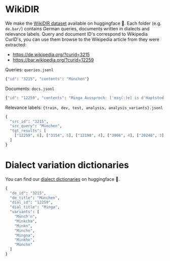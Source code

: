 # WikiDIR

We make the [WikiDIR dataset](https://huggingface.co/datasets/rlitschk/wikidir/) available on huggingface 🤗. Each folder (e.g. `de.bar/`) contains German queries, documents written in dialects and relevance labels. Query and document ID's correspond to Wikipedia CurID's, you can use them browse to the Wikipedia article from they were extracted:
- https://de.wikipedia.org/?curid=3215
- https://bar.wikipedia.org/?curid=12259


Queries: `queries.jsonl`
```python
{"id": "3215", "contents": "München"}
```

Documents: `docs.jsonl`
```python
{"id": "12259", "contents": "Minga Aussproch: [ˈmɪŋ(:)ɐ] is d'Haptstod vo Bayern. In da Umgebung (20–30 km) hoaßt ma s'Minga oda oft aa oafach d'Stod. In Minga sogt ma München. Minga is mid mehra wia 1,5 Milliona Eihwohna d'gresste Stod vo Bayern und hinta Berlin und Hamburg d'drittgresste Stod vo Deitschland ..."}
```


Relevance labels: `{train, dev, test, analysis, analysis_variants}.jsonl`
```python
{
  "src_id": "3215",
  "src_query": "München",
  "tgt_results": [
    ["12259", 6], ["3154", 5], ["12198", 4], ["3966", 4], ["20246", 3], ...
  ]
}
```


# Dialect variation dictionaries
You can find our [dialect dictionaries](https://huggingface.co/datasets/rlitschk/wikidir/tree/main/dictionaries) on huggingface 🤗.
```python
{
  "de_id": "3215",
  "de_title": "München",
  "dial_id": "12259",
  "dial_title": "Minga",
  "variants": [
    "Münch'n",
    "Minkcha",
    "Minkn",
    "Minchn",
    "Mingna",
    "Minkhn",
    "Münchn"
  ]
}
```
